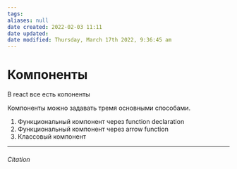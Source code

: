 ```yaml
---
tags: 
aliases: null
date created: 2022-02-03 11:11
date updated:
date modified: Thursday, March 17th 2022, 9:36:45 am
---
```


# Компоненты

В react  все есть копоненты

Компоненты можно задавать тремя основными способами.

1. Функциональный компонент через function declaration
2. Функциональный компонент через arrow function
3. Классовый компонент

---

###### Citation

